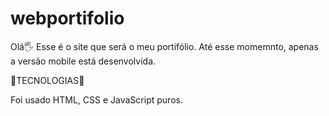 # webportifolio

Olá🖐 Esse é o site que será o meu portifólio. Até esse momemnto, apenas a versão mobile está desenvolvida.

🧪TECNOLOGIAS🧪

Foi usado HTML, CSS e JavaScript puros.

